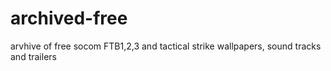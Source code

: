 # archived-free
arvhive of free socom FTB1,2,3 and tactical strike wallpapers, sound tracks and trailers 
